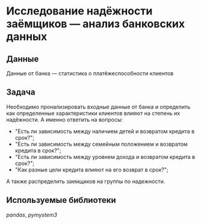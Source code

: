 # Исследование надёжности заёмщиков — анализ банковских данных


## Данные

Данные от банка — статистика о платёжеспособности клиентов

## Задача

Необходимо пронализировать входные данные от банка и определить как определенные характеристики клиентов влияют на степень их надёжности. А именно ответить на вопросы:
- "Есть ли зависимость между наличием детей и возвратом кредита в срок?";
- "Есть ли зависимость между семейным положением и возвратом кредита в срок?";
- "Есть ли зависимость между уровнем дохода и возвратом кредита в срок?";
- "Как разные цели кредита влияют на его возврат в срок?";

А также распределить заемщиков на группы по надежности. 

## Используемые библиотеки
*pandas*, *pymystem3*
